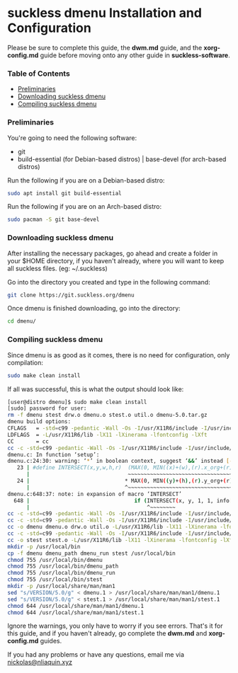# suckless dmenu Installation and Configuration
Please be sure to complete this guide, the **dwm.md** guide, and the **xorg-config.md** guide before moving onto any other guide in **suckless-software**.


### Table of Contents
 - [Preliminaries](#preliminaries)
 - [Downloading suckless dmenu](#downloading-suckless-dmenu)
 - [Compiling suckless dmenu](#compiling-suckless-dmenu)


### Preliminaries
You're going to need the following software:
 - git
 - build-essential (for Debian-based distros) | base-devel (for arch-based distros)

Run the following if you are on a Debian-based distro:
```bash
sudo apt install git build-essential
```

Run the following if you are on an Arch-based distro:
```bash
sudo pacman -S git base-devel
```

### Downloading suckless dmenu
After installing the necessary packages, go ahead and create a folder in your $HOME directory, if you haven't already, where you will want to keep all suckless files. (eg: ~/.suckless)

Go into the directory you created and type in the following command:
```bash
git clone https://git.suckless.org/dmenu
```

Once dmenu is finished downloading, go into the directory:
```bash
cd dmenu/
```


### Compiling suckless dmenu
Since dmenu is as good as it comes, there is no need for configuration, only compilation:
```bash
sudo make clean install
```

If all was successful, this is what the output should look like:
```bash
[user@distro dmenu]$ sudo make clean install
[sudo] password for user: 
rm -f dmenu stest drw.o dmenu.o stest.o util.o dmenu-5.0.tar.gz
dmenu build options:
CFLAGS   = -std=c99 -pedantic -Wall -Os -I/usr/X11R6/include -I/usr/include/freetype2 -D_DEFAULT_SOURCE -D_BSD_SOURCE -D_XOPEN_SOURCE=700 -D_POSIX_C_SOURCE=200809L -DVERSION="5.0" -DXINERAMA
LDFLAGS  = -L/usr/X11R6/lib -lX11 -lXinerama -lfontconfig -lXft
CC       = cc
cc -c -std=c99 -pedantic -Wall -Os -I/usr/X11R6/include -I/usr/include/freetype2 -D_DEFAULT_SOURCE -D_BSD_SOURCE -D_XOPEN_SOURCE=700 -D_POSIX_C_SOURCE=200809L -DVERSION=\"5.0\" -DXINERAMA dmenu.c
dmenu.c: In function ‘setup’:
dmenu.c:24:30: warning: ‘*’ in boolean context, suggest ‘&&’ instead [-Wint-in-bool-context]
   23 | #define INTERSECT(x,y,w,h,r)  (MAX(0, MIN((x)+(w),(r).x_org+(r).width)  - MAX((x),(r).x_org)) \
      |                               ~~~~~~~~~~~~~~~~~~~~~~~~~~~~~~~~~~~~~~~~~~~~~~~~~~~~~~~~~~~~~~~~~
   24 |                              * MAX(0, MIN((y)+(h),(r).y_org+(r).height) - MAX((y),(r).y_org)))
      |                              ^~~~~~~~~~~~~~~~~~~~~~~~~~~~~~~~~~~~~~~~~~~~~~~~~~~~~~~~~~~~~~~~~
dmenu.c:648:37: note: in expansion of macro ‘INTERSECT’
  648 |                                 if (INTERSECT(x, y, 1, 1, info[i]))
      |                                     ^~~~~~~~~
cc -c -std=c99 -pedantic -Wall -Os -I/usr/X11R6/include -I/usr/include/freetype2 -D_DEFAULT_SOURCE -D_BSD_SOURCE -D_XOPEN_SOURCE=700 -D_POSIX_C_SOURCE=200809L -DVERSION=\"5.0\" -DXINERAMA drw.c
cc -c -std=c99 -pedantic -Wall -Os -I/usr/X11R6/include -I/usr/include/freetype2 -D_DEFAULT_SOURCE -D_BSD_SOURCE -D_XOPEN_SOURCE=700 -D_POSIX_C_SOURCE=200809L -DVERSION=\"5.0\" -DXINERAMA util.c
cc -o dmenu dmenu.o drw.o util.o -L/usr/X11R6/lib -lX11 -lXinerama -lfontconfig -lXft
cc -c -std=c99 -pedantic -Wall -Os -I/usr/X11R6/include -I/usr/include/freetype2 -D_DEFAULT_SOURCE -D_BSD_SOURCE -D_XOPEN_SOURCE=700 -D_POSIX_C_SOURCE=200809L -DVERSION=\"5.0\" -DXINERAMA stest.c
cc -o stest stest.o -L/usr/X11R6/lib -lX11 -lXinerama -lfontconfig -lXft
mkdir -p /usr/local/bin
cp -f dmenu dmenu_path dmenu_run stest /usr/local/bin
chmod 755 /usr/local/bin/dmenu
chmod 755 /usr/local/bin/dmenu_path
chmod 755 /usr/local/bin/dmenu_run
chmod 755 /usr/local/bin/stest
mkdir -p /usr/local/share/man/man1
sed "s/VERSION/5.0/g" < dmenu.1 > /usr/local/share/man/man1/dmenu.1
sed "s/VERSION/5.0/g" < stest.1 > /usr/local/share/man/man1/stest.1
chmod 644 /usr/local/share/man/man1/dmenu.1
chmod 644 /usr/local/share/man/man1/stest.1
```

Ignore the warnings, you only have to worry if you see errors. That's it for this guide, and if you haven't already, go complete the **dwm.md** and **xorg-config.md** guides.

If you had any problems or have any questions, email me via nickolas@nliaquin.xyz

